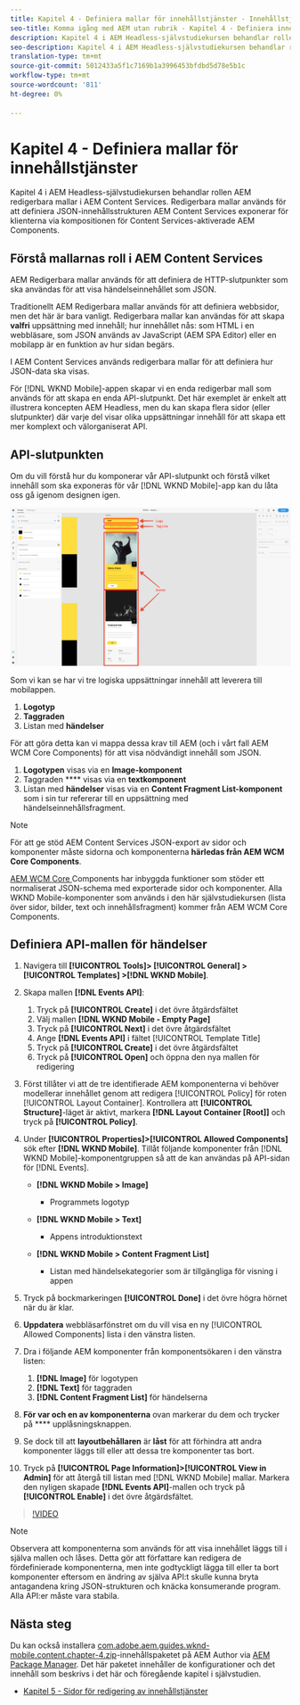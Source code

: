 ```yaml
---
title: Kapitel 4 - Definiera mallar för innehållstjänster - Innehållstjänster
seo-title: Komma igång med AEM utan rubrik - Kapitel 4 - Definiera innehållstjänstmallar
description: Kapitel 4 i AEM Headless-självstudiekursen behandlar rollen AEM redigerbara mallar i AEM Content Services. Redigerbara mallar används för att definiera den JSON-innehållsstruktur AEM Content Services kommer att visa.
seo-description: Kapitel 4 i AEM Headless-självstudiekursen behandlar rollen AEM redigerbara mallar i AEM Content Services. Redigerbara mallar används för att definiera den JSON-innehållsstruktur AEM Content Services kommer att visa.
translation-type: tm+mt
source-git-commit: 5012433a5f1c7169b1a3996453bfdbd5d78e5b1c
workflow-type: tm+mt
source-wordcount: '811'
ht-degree: 0%

---
```



# Kapitel 4 - Definiera mallar för innehållstjänster

Kapitel 4 i AEM Headless-självstudiekursen behandlar rollen AEM redigerbara mallar i AEM Content Services. Redigerbara mallar används för att definiera JSON-innehållsstrukturen AEM Content Services exponerar för klienterna via kompositionen för Content Services-aktiverade AEM Components.

## Förstå mallarnas roll i AEM Content Services

AEM Redigerbara mallar används för att definiera de HTTP-slutpunkter som ska användas för att visa händelseinnehållet som JSON.

Traditionellt AEM Redigerbara mallar används för att definiera webbsidor, men det här är bara vanligt. Redigerbara mallar kan användas för att skapa **valfri** uppsättning med innehåll; hur innehållet nås: som HTML i en webbläsare, som JSON används av JavaScript (AEM SPA Editor) eller en mobilapp är en funktion av hur sidan begärs.

I AEM Content Services används redigerbara mallar för att definiera hur JSON-data ska visas.

För [!DNL WKND Mobile]-appen skapar vi en enda redigerbar mall som används för att skapa en enda API-slutpunkt. Det här exemplet är enkelt att illustrera koncepten AEM Headless, men du kan skapa flera sidor (eller slutpunkter) där varje del visar olika uppsättningar innehåll för att skapa ett mer komplext och välorganiserat API.

## API-slutpunkten

Om du vill förstå hur du komponerar vår API-slutpunkt och förstå vilket innehåll som ska exponeras för vår [!DNL WKND Mobile]-app kan du låta oss gå igenom designen igen.

![Evenemang-API för dekomposition av sida](./assets/chapter-4/design-to-component-mapping.png)

Som vi kan se har vi tre logiska uppsättningar innehåll att leverera till mobilappen.

1. **Logotyp**
2. **Taggraden**
3. Listan med **händelser**

För att göra detta kan vi mappa dessa krav till AEM (och i vårt fall AEM WCM Core Components) för att visa nödvändigt innehåll som JSON.

1. **Logotypen** visas via en **Image-komponent**
2. Taggraden **** visas via en **textkomponent**
3. Listan med **händelser** visas via en **Content Fragment List-komponent** som i sin tur refererar till en uppsättning med händelseinnehållsfragment.

>[!NOTE]
>
>För att ge stöd AEM Content Services JSON-export av sidor och komponenter måste sidorna och komponenterna **härledas från AEM WCM Core Components**.
>
>[AEM WCM Core ](https://github.com/Adobe-Marketing-Cloud/aem-core-wcm-components) Components har inbyggda funktioner som stöder ett normaliserat JSON-schema med exporterade sidor och komponenter. Alla WKND Mobile-komponenter som används i den här självstudiekursen (lista över sidor, bilder, text och innehållsfragment) kommer från AEM WCM Core Components.

## Definiera API-mallen för händelser

1. Navigera till **[!UICONTROL Tools]> [!UICONTROL General] > [!UICONTROL Templates] >[!DNL WKND Mobile]**.

1. Skapa mallen **[!DNL Events API]**:

   1. Tryck på **[!UICONTROL Create]** i det övre åtgärdsfältet
   1. Välj mallen **[!DNL WKND Mobile - Empty Page]**
   1. Tryck på **[!UICONTROL Next]** i det övre åtgärdsfältet
   1. Ange **[!DNL Events API]** i fältet [!UICONTROL Template Title]
   1. Tryck på **[!UICONTROL Create]** i det övre åtgärdsfältet
   1. Tryck på **[!UICONTROL Open]** och öppna den nya mallen för redigering

1. Först tillåter vi att de tre identifierade AEM komponenterna vi behöver modellerar innehållet genom att redigera [!UICONTROL Policy] för roten [!UICONTROL Layout Container]. Kontrollera att **[!UICONTROL Structure]**-läget är aktivt, markera **[!DNL Layout Container \[Root\]]** och tryck på **[!UICONTROL Policy]**.
1. Under **[!UICONTROL Properties]>[!UICONTROL Allowed Components]** sök efter **[!DNL WKND Mobile]**. Tillåt följande komponenter från [!DNL WKND Mobile]-komponentgruppen så att de kan användas på API-sidan för [!DNL Events].

   * **[!DNL WKND Mobile > Image]**

      * Programmets logotyp
   * **[!DNL WKND Mobile > Text]**

      * Appens introduktionstext
   * **[!DNL WKND Mobile > Content Fragment List]**

      * Listan med händelsekategorier som är tillgängliga för visning i appen



1. Tryck på bockmarkeringen **[!UICONTROL Done]** i det övre högra hörnet när du är klar.
1. **Uppdatera** webbläsarfönstret om du vill visa en ny  [!UICONTROL Allowed Components] lista i den vänstra listen.
1. Dra i följande AEM komponenter från komponentsökaren i den vänstra listen:
   1. **[!DNL Image]** för logotypen
   2. **[!DNL Text]** för taggraden
   3. **[!DNL Content Fragment List]** för händelserna
1. **För var och en av komponenterna** ovan markerar du dem och trycker på  **** upplåsningsknappen.
1. Se dock till att **layoutbehållaren** är **låst** för att förhindra att andra komponenter läggs till eller att dessa tre komponenter tas bort.
1. Tryck på **[!UICONTROL Page Information]>[!UICONTROL View in Admin]** för att återgå till listan med [!DNL WKND Mobile] mallar. Markera den nyligen skapade **[!DNL Events API]**-mallen och tryck på **[!UICONTROL Enable]** i det övre åtgärdsfältet.

>[!VIDEO](https://video.tv.adobe.com/v/28342/?quality=12&learn=on)

>[!NOTE]
>
> Observera att komponenterna som används för att visa innehållet läggs till i själva mallen och låses. Detta gör att författare kan redigera de fördefinierade komponenterna, men inte godtyckligt lägga till eller ta bort komponenter eftersom en ändring av själva API:t skulle kunna bryta antagandena kring JSON-strukturen och knäcka konsumerande program. Alla API:er måste vara stabila.

## Nästa steg

Du kan också installera [com.adobe.aem.guides.wknd-mobile.content.chapter-4.zip](https://github.com/adobe/aem-guides-wknd-mobile/releases/latest)-innehållspaketet på AEM Author via [AEM Package Manager](http://localhost:4502/crx/packmgr/index.jsp). Det här paketet innehåller de konfigurationer och det innehåll som beskrivs i det här och föregående kapitel i självstudien.

* [Kapitel 5 - Sidor för redigering av innehållstjänster](./chapter-5.md)

